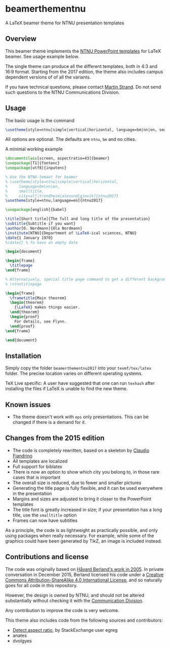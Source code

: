 # beamerthementnu
A LaTeX beamer theme for NTNU presentation templates


## Overview

This beamer theme implements the [NTNU PowerPoint templates](https://innsida.ntnu.no/wiki/-/wiki/Norsk/Lage+presentasjon) 
for LaTeX beamer. See usage example below.

The single theme can produce all the different templates, both in 4:3
and 16:9 format. Starting from the 2017 edition, the theme also includes
campus dependent versions of of all the variants.

If you have technical questions, please contact [Martin Strand](https://www.ntnu.edu/employees/martin.strand). 
Do not send such questions to the NTNU Communications Division.


## Usage

The basic usage is the command

```latex
\usetheme[style=ntnu|simple|vertical|horizontal, language=bm|nn|en, smalltitle, city=all|trondheim|alesund|gjovik]{ntnu2017}
```

All options are optional. The defaults are `ntnu`, `bm` and no cities.

A minimal working example

```latex
\documentclass[screen, aspectratio=43]{beamer}
\usepackage[T1]{fontenc}
\usepackage[utf8]{inputenc}

% Use the NTNU-temaet for beamer 
% \usetheme[style=ntnu|simple|vertical|horizontal, 
%     language=bm|nn|en, 
%     smalltitle, 
%     city=all|trondheim|alesund|gjovik]{ntnu2017}
\usetheme[style=ntnu,language=en]{ntnu2017}

\usepackage[english]{babel}

\title[Short title]{The full and long title of the presentation}
\subtitle{Subtitle if you want}
\author[O. Nordmann]{Ola Nordmann}
\institute[NTNU]{Department of \LaTeX-ical sciences, NTNU}
\date{1 January 1970}
%\date{} % To have an empty date

\begin{document}

\begin{frame}
  \titlepage
\end{frame}

% Alternatively, special title page command to get a different background
% \ntnutitlepage

\begin{frame}
  \frametitle{Main theorem}
  \begin{theorem}
    {\LaTeX} makes things easier.
  \end{theorem}
  \begin{proof}
    For details, see Flynn.
  \end{proof}
\end{frame}

\end{document}
```


## Installation

Simply copy the folder `beamerthementnu2017` into your `texmf/tex/latex` folder. 
The precise location varies on different operating systems. 

TeX Live specific: A user have suggested that one can run `texhash` after 
installing the files if LaTeX is unable to find the new theme.


## Known issues

 - The theme doesn't work with `eps` only presentations. This can be changed if there is a demand for it.

## Changes from the 2015 edition

 - The code is completely rewritten, based on a skeleton by [Claudio Fiandrino](https://tex.stackexchange.com/questions/146529/design-a-custom-beamer-theme-from-scratch)
 - All templates are localized
 - Full support for biblatex
 - There is now an option to show which city you belong to, in those rare cases that is important
 - The overall size is reduced, due to fewer and smaller pictures
 - Generating the title page is fully flexible, and it can be used everywhere in the presentation
 - Margins and sizes are adjusted to bring it closer to the PowerPoint templates
 - The title font is greatly increased in size; if your presentation has a long title, use the `smalltitle` option
 - Frames can now have subtitles
 
As a principle, the code is as lightweight as practically possible, and
only using packages when really necessary. For example, while some of
the graphics could have been generated by TikZ, an image is included
instead.


## Contributions and license

The code was originally based on [Håvard Berland's work in 2005](http://www.pvv.ntnu.no/~berland/ntnubeamer/). In private conversation
in December 2015, Berland licensed his code under a [Creative Commons 
Attribution-ShareAlike 4.0 International License](http://creativecommons.org/licenses/by-sa/4.0/), and so naturally goes 
for all code in this repository.

However, the design is owned by NTNU, and should not be altered 
substantially without checking it with the [Communication Division](https://www.ntnu.no/adm/komm).

Any contribution to improve the code is very welcome.

This theme also includes code from the following sources and contributors:
 - [Detect aspect ratio](http://tex.stackexchange.com/questions/123106/detect-aspect-ratio-in-beamer), by StackExchange user egreg
 - anates
 - dvolgyes
